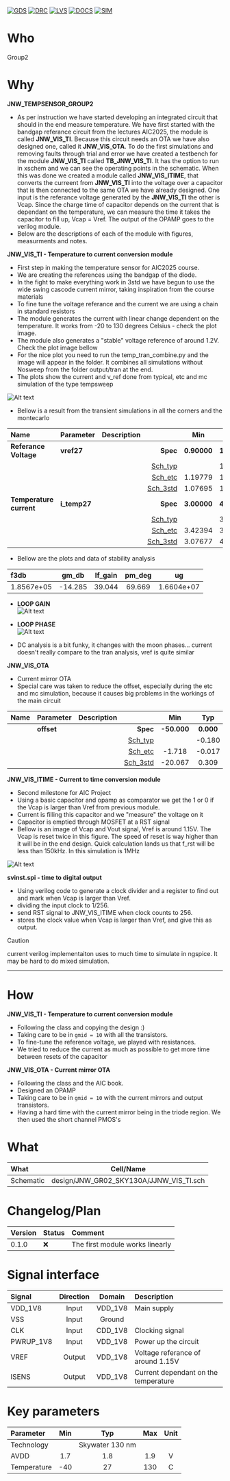 
[![GDS](../../actions/workflows/gds.yaml/badge.svg)](../../actions/workflows/gds.yaml)
[![DRC](../../actions/workflows/drc.yaml/badge.svg)](../../actions/workflows/drc.yaml)
[![LVS](../../actions/workflows/lvs.yaml/badge.svg)](../../actions/workflows/lvs.yaml)
[![DOCS](../../actions/workflows/docs.yaml/badge.svg)](../../actions/workflows/docs.yaml)
[![SIM](../../actions/workflows/sim.yaml/badge.svg)](../../actions/workflows/sim.yaml)

# Who
Group2

# Why

<explain why you made this module>

**JNW_TEMPSENSOR_GROUP2**
- As per instruction we have started developing an integrated circuit that should in the end measure temperature. We have first started with the bandgap referance circuit from the lectures AIC2025, the module is called **JNW_VIS_TI**. Because this circuit needs an OTA we have also designed one, called it **JNW_VIS_OTA**. To do the first simulations and removing faults through trial and error we have created a testbench for the module **JNW_VIS_TI** called **TB_JNW_VIS_TI**. It has the option to run in xschem and we can see the operating points in the schematic. When this was done we created a module called **JNW_VIS_ITIME**, that converts the curreent from **JNW_VIS_TI** into the voltage over a capacitor that is then connected to the same OTA we have already designed. One input is the referance voltage generated by the **JNW_VIS_TI** the other is Vcap. Since the charge time of capacitor depends on the current that is dependant on the temperature, we can measure the time it takes the capacitor to fill up, Vcap = Vref. The output of the OPAMP goes to the verilog module.
- Below are the descriptions of each of the module with figures, measurments and notes.

**JNW_VIS_TI - Temperature to current conversion module**  
- First step in making the temperature sensor for AIC2025 course.  
- We are creating the references using the bandgap of the diode.  
- In the fight to make everything work in 3std we have begun to use the wide swing cascode current mirror, taking inspiration from the course materials  
- To fine tune the voltage referance and the current we are using a chain in standard resistors
- The module generates the current with linear change dependent on the temperature. It works from -20 to 130 degrees Celsius - check the plot image.  
- The module also generates a "stable" voltage reference of around 1.2V. Check the plot image bellow  
- For the nice plot you need to run the temp_tran_combine.py and the image will appear in the folder. It combines all simulations without Nosweep from the folder output/tran at the end.  
- The plots show the current and v_ref done from typical, etc and mc simulation of the type tempsweep  

![Alt text](https://github.com/analogicus/jnw_gr02_sky130a/blob/main/sim/JNW_VIS_TI/combined_plot.png?raw=true)


- Bellow is a result from the transient simulations in all the corners and the montecarlo

|**Name**|**Parameter**|**Description**| |**Min**|**Typ**|**Max**| Unit|
|:---|:---|:---|---:|:---:|:---:|:---:| ---:|
|**Referance Voltage**|**vref27** || **Spec**  | **0.90000** | **1.20000** | **1.50000** | **V** |
| | | |<a href='results/tran_Sch_typical.html'>Sch_typ</a>| | 1.20066 |  | |
| | | |<a href='results/tran_Sch_etc.html'>Sch_etc</a>|1.19779 | 1.20082 | 1.20342 | |
| | | |<a href='results/tran_Sch_mc.html'>Sch_3std</a>|1.07695 | 1.20448 | 1.33201 | |
|**Temperature current**|**i\_temp27** || **Spec**  | **3.00000** | **4.00000** | **5.00000** | **uA** |
| | | |<a href='results/tran_Sch_typical.html'>Sch_typ</a>| | 3.98492 |  | |
| | | |<a href='results/tran_Sch_etc.html'>Sch_etc</a>|3.42394 | 3.97680 | 4.64859 | |
| | | |<a href='results/tran_Sch_mc.html'>Sch_3std</a>|3.07677 | 4.00629 | 4.93581 | |

- Bellow are the plots and data of stability analysis  

| f3db            |  gm_db | lf_gain | pm_deg | ug  |
| :-              |  :-:   |  :-:    |  :-:   | :-: |
| 1.8567e+05 | -14.285 |    39.044 |   69.669 | 1.6604e+07 |

- **LOOP GAIN**  
![Alt text](https://github.com/analogicus/jnw_gr02_sky130a/blob/main/sim/JNW_VIS_TI/lstb_schgtkttttvtnosweep_loop_gain.png?raw=true)  

- **LOOP PHASE**  
![Alt text](https://github.com/analogicus/jnw_gr02_sky130a/blob/main/sim/JNW_VIS_TI/lstb_schgtkttttvtnosweep_loop_phase.png?raw=true)  

- DC analysis is a bit funky, it changes with the moon phases... current doesn't really compare to the tran analysis, vref is quite similar  

**JNW_VIS_OTA**  
- Current mirror OTA  
- Special care was taken to reduce the offset, especially during the etc and mc simulation, because it causes big problems in the workings of the main circuit  

|**Name**|**Parameter**|**Description**| |**Min**|**Typ**|**Max**| Unit|
|:---|:---|:---|---:|:---:|:---:|:---:| ---:|
||**offset** || **Spec**  | **-50.000** | **0.000** | **50.000** | **mV** |
| | | |<a href='results/tran_Sch_typical.html'>Sch_typ</a>| | -0.180 |  | |
| | | |<a href='results/tran_Sch_etc.html'>Sch_etc</a>|-1.718 | -0.017 | 2.186 | |
| | | |<a href='results/tran_Sch_mc.html'>Sch_3std</a>|-20.067 | 0.309 | 20.685 | |


**JNW_VIS_ITIME - Current to time conversion module**  
- Second milestone for AIC Project  
- Using a basic capacitor and opamp as comparator we get the 1 or 0 if the Vcap is larger than Vref from previous module.  
- Current is filling this capacitor and we "measure" the voltage on it  
- Capacitor is emptied through MOSFET at a RST signal  
- Bellow is an image of Vcap and Vout signal, Vref is around 1.15V. The Vcap is reset twice in this figure. The speed of reset is way higher than it will be in the end design. Quick calculation lands us that f_rst will be less than 150kHz. In this simulation is 1MHz

![Alt text](https://github.com/analogicus/jnw_gr02_sky130a/blob/main/sim/JNW_VIS_ITIME/Vcap_Vout.png?raw=true) 

**svinst.spi - time to digital output**
- Using verilog code to generate a clock divider and a register to find out and mark when Vcap is larger than Vref.
- dividing the input clock to 1/256.
- send RST signal to JNW_VIS_ITIME when clock counts to 256.
- stores the clock value when Vcap is larger than Vref, and give this as output.
> [!CAUTION]
> current verilog implementaiton uses to much time to simulate in ngspice. It may be hard to do mixed simulation.   

---

# How

<explain short how you made this module>

**JNW_VIS_TI - Temperature to current conversion module**  
- Following the class and copying the design :)  
- Taking care to be in `gmid = 10` with all the transistors.  
- To fine-tune the reference voltage, we played with resistances.  
- We tried to reduce the current as much as possible to get more time between resets of the capacitor  

**JNW_VIS_OTA - Current mirror OTA**  
- Following the class and the AIC book. 
- Designed an OPAMP 
- Taking care to be in `gmid = 10` with the current mirrors and output transistors.  
- Having a hard time with the current mirror being in the triode region. We then used the short channel PMOS's  


# What

| What            |        Cell/Name |
| :-              |  :-:       |
| Schematic       | design/JNW_GR02_SKY130A/JJNW_VIS_TI.sch |


# Changelog/Plan

| Version | Status | Comment|
| :---| :---| :---|
|0.1.0 | :x: | The first module works linearly |


# Signal interface

| Signal       | Direction | Domain  | Description                               |
| :---         | :---:     | :---:   | :---                                      |
| VDD_1V8         | Input     | VDD_1V8 | Main supply                              |
| VSS             | Input     | Ground  |                                          |
| CLK             | Input     | CDD_1V8 | Clocking signal                          |
| PWRUP_1V8       | Input     | VDD_1V8 | Power up the circuit                     |
| VREF            | Output    | VDD_1V8 | Voltage referance of around 1.15V        |
| ISENS           | Output    | VDD_1V8 | Current dependant on the temperature     |


# Key parameters

| Parameter   | Min   | Typ             | Max   | Unit  |
| :---        | :---: | :---:           | :---: | :---: |
| Technology  |       | Skywater 130 nm |       |       |
| AVDD        | 1.7   | 1.8             | 1.9   | V     |
| Temperature | -40   | 27              | 130   | C     |
